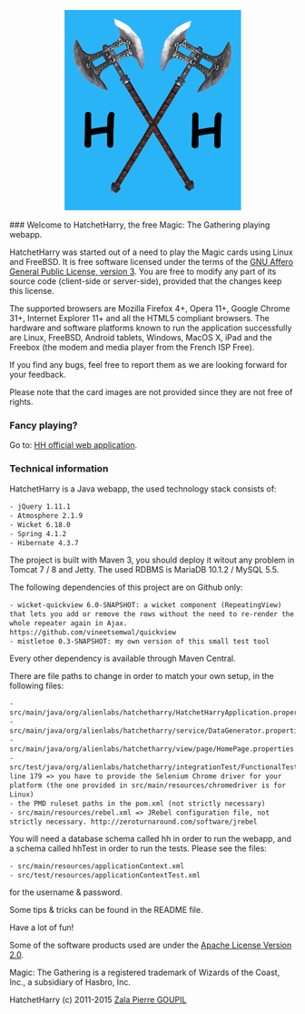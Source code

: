 <p align="center">
<img src="https://raw.githubusercontent.com/AlienQueen/HatchetHarry/master/src/main/java/org/alienlabs/hatchetharry/view/page/image/logo.png" alt="LOGO"/>
</p>
### Welcome to HatchetHarry, the free Magic: The Gathering playing webapp.

HatchetHarry was started out of a need to play the Magic cards using Linux and FreeBSD. It is free software licensed under the terms of the [GNU Affero General Public License, version 3](http://www.gnu.org/licenses/agpl.txt). You are free to modify any part of its source code (client-side or server-side), provided that the changes keep this license.

The supported browsers are Mozilla Firefox 4+, Opera 11+, Google Chrome 31+, Internet Explorer 11+ and all the HTML5 compliant browsers. The hardware and software platforms known to run the application successfully are Linux, FreeBSD, Android tablets, Windows, MacOS X, iPad and the Freebox (the modem and media player from the French ISP Free).

If you find any bugs, feel free to report them as we are looking forward for your feedback.

Please note that the card images are not provided since they are not free of rights.

### Fancy playing?

Go to: [HH official web application](http://hatchetharry.net).

### Technical information

HatchetHarry is a Java webapp, the used technology stack consists of:

    - jQuery 1.11.1
    - Atmosphere 2.1.9
    - Wicket 6.18.0
    - Spring 4.1.2
    - Hibernate 4.3.7

The project is built with Maven 3, you should deploy it witout any problem in Tomcat 7 / 8 and Jetty. The used RDBMS is MariaDB 10.1.2 / MySQL 5.5.

The following dependencies of this project are on Github only:

    - wicket-quickview 6.0-SNAPSHOT: a wicket component (RepeatingView) that lets you add or remove the rows without the need to re-render the whole repeater again in Ajax. https://github.com/vineetsemwal/quickview
    - mistletoe 0.3-SNAPSHOT: my own version of this small test tool

Every other dependency is available through Maven Central.

There are file paths to change in order to match your own setup, in the following files:

    - src/main/java/org/alienlabs/hatchetharry/HatchetHarryApplication.properties
    - src/main/java/org/alienlabs/hatchetharry/service/DataGenerator.properties
    - src/main/java/org/alienlabs/hatchetharry/view/page/HomePage.properties
    - src/test/java/org/alienlabs/hatchetharry/integrationTest/FunctionalTests.java line 179 => you have to provide the Selenium Chrome driver for your platform (the one provided in src/main/resources/chromedriver is for Linux)
    - the PMD ruleset paths in the pom.xml (not strictly necessary)
    - src/main/resources/rebel.xml => JRebel configuration file, not strictly necessary. http://zeroturnaround.com/software/jrebel

You will need a database schema called hh in order to run the webapp, and a schema called hhTest in order to run the tests. Please see the files:

	- src/main/resources/applicationContext.xml
	- src/test/resources/applicationContextTest.xml
	
for the username & password.

Some tips & tricks can be found in the README file.

Have a lot of fun!

Some of the software products used are under the [Apache License Version 2.0](http://www.apache.org/licenses/LICENSE-2.0.txt).

Magic: The Gathering is a registered trademark of Wizards of the Coast, Inc., a subsidiary of Hasbro, Inc.

HatchetHarry (c) 2011-2015 [Zala Pierre GOUPIL](mailto:goupilpierre@gmail.com)